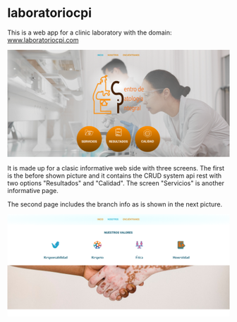 # laboratoriocpi

This is a web app for a clinic laboratory with the domain: www.laboratoriocpi.com

![](Galeria/Screenshot1.png)


It is made up for a clasic informative web side with three screens. The first is the before shown picture and it contains the CRUD system api rest with two options "Resultados" and "Calidad". The screen "Servicios" is another informative page.

The second page includes the branch info as is shown in the next picture.

![](Galeria/Screenshot2.png)
